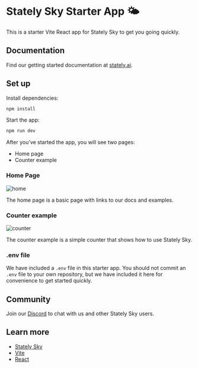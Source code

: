 # Stately Sky Starter App 🌤️

This is a starter Vite React app for Stately Sky to get you going quickly.

## Documentation

Find our getting started documentation at [stately.ai](https://stately.ai/docs/stately-sky-getting-started).

## Set up

Install dependencies:

```bash
npm install
```

Start the app:

```bash
npm run dev
```

After you've started the app, you will see two pages:

- Home page
- Counter example

### Home Page

![home](https://github.com/statelyai/sky-starter-app/assets/167574/c297aab2-153f-4fe6-854e-3709f763603b)

The home page is a basic page with links to our docs and examples.

### Counter example

![counter](https://github.com/statelyai/sky-starter-app/assets/167574/268d52d3-380d-4929-8b33-ee512ac3d775)

The counter example is a simple counter that shows how to use Stately Sky.

### .env file

We have included a `.env` file in this starter app. You should not commit an `.env` file to your own repository, but we have included it here for convenience to get started quickly.

## Community

Join our [Discord](https://discord.stately.ai) to chat with us and other Stately Sky users.

## Learn more

- [Stately Sky](https://stately.ai/docs/stately-sky-getting-started)
- [Vite](https://vitejs.dev/)
- [React](https://reactjs.org/)
